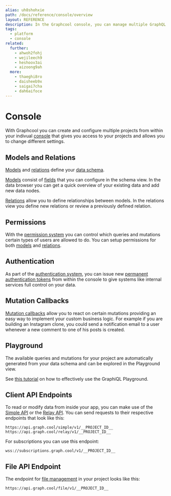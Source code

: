 ```yaml
---
alias: uh8shohxie
path: /docs/reference/console/overview
layout: REFERENCE
description: In the Graphcool console, you can manage multiple GraphQL projects, define your GraphQL schema and create or modify your data set.
tags:
  - platform
  - console
related:
  further:
    - ahwoh2fohj
    - wejileech9
    - heshoov3ai
    - aizoong9ah
  more:
    - thaeghi8ro
    - daisheeb9x
    - saigai7cha
    - dah6aifoce
---
```


# Console

With Graphcool you can create and configure multiple projects from within your indivual [console](http://console.graph.cool) that gives you access to your projects and allows you to change different settings.

## Models and Relations

[Models](!alias-ij2choozae) and [relations](!alias-goh5uthoc1) define your [data schema](!alias-ahwoh2fohj).

[Models](!alias-ij2choozae) consist of [fields](!alias-teizeit5se) that you can configure in the schema view. In the data browser you can get a quick overview of your existing data and add new data nodes.

[Relations](!alias-goh5uthoc1) allow you to define relationships between models. In the relations view you define new relations or review a previously defined relation.

## Permissions

With the [permission system](!alias-iegoo0heez) you can control which queries and mutations certain types of users are allowed to do. You can setup permissions for both [models](!alias-ij2choozae) and [relations](!alias-goh5uthoc1).

## Authentication

As part of the [authentication system](!alias-wejileech9), you can issue new [permanent authentication tokens](!alias-wejileech9#permanent-authentication-token) from within the console to give systems like internal services full control on your data.

## Mutation Callbacks

[Mutation callbacks](!alias-ahlohd8ohn) allow you to react on certain mutations providing an easy way to implement your custom business logic. For example if you are building an Instagram clone, you could send a notification email to a user whenever a new comment to one of his posts is created.

## Playground

The available queries and mutations for your project are automatically generated from your data schema and can be explored in the Playground view.

See [this tutorial](https://egghead.io/lessons/javascript-using-graphql-s-graphiql-tool) on how to effectively use the GraphiQL Playground.

## Client API Endpoints

To read or modify data from inside your app, you can make use of the [Simple API](!alias-heshoov3ai) or the [Relay API](!alias-aizoong9ah).
You can send requests to their respective endpoints that look like this:

`https://api.graph.cool/simple/v1/__PROJECT_ID__`
`https://api.graph.cool/relay/v1/__PROJECT_ID__`

For subscriptions you can use this endpoint:

`wss://subscriptions.graph.cool/v1/__PROJECT_ID__`

## File API Endpoint

The endpoint for [file management](!alias-aechiosh8u) in your project looks like this:

`https://api.graph.cool/file/v1/__PROJECT_ID__`
